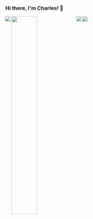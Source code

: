### Hi there, I'm Charles! 👋


<img align="left" src="https://github-readme-stats.vercel.app/api?username=bau04&show_icons=true&theme=radical" />
<img align="left" width="40%" src="https://github-readme-stats.vercel.app/api/top-langs/?username=bau04&layout=compact" />

<img align="left" src="https://img.shields.io/badge/java-%23ED8B00.svg?style=for-the-badge&logo=java&logoColor=white" />
<img align="left" src="https://img.shields.io/badge/python-3670A0?style=for-the-badge&logo=python&logoColor=ffdd54" />

